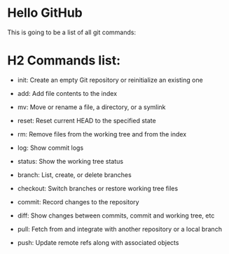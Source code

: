 # Hello GitHub
This is going to be a list of all git commands:

# H2 Commands list:

- init:      Create an empty Git repository or reinitialize an existing one

-  add:        Add file contents to the index

-  mv:         Move or rename a file, a directory, or a symlink

-  reset:      Reset current HEAD to the specified state

-  rm:         Remove files from the working tree and from the index

-  log:        Show commit logs

-  status:     Show the working tree status

-  branch:     List, create, or delete branches

-  checkout:   Switch branches or restore working tree files

-  commit:     Record changes to the repository

-  diff:      Show changes between commits, commit and working tree, etc

-  pull:       Fetch from and integrate with another repository or a local branch

-  push:       Update remote refs along with associated objects

